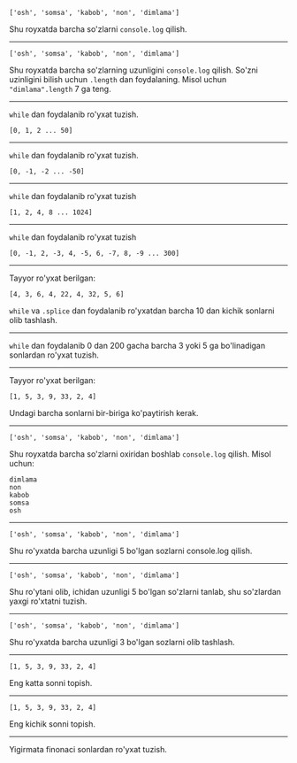 ```
['osh', 'somsa', 'kabob', 'non', 'dimlama']
```
Shu royxatda barcha so'zlarni `console.log` qilish.

---

```
['osh', 'somsa', 'kabob', 'non', 'dimlama']
```
Shu royxatda barcha so'zlarning uzunligini `console.log` qilish.
So'zni uzinligini bilish uchun `.length` dan foydalaning. Misol uchun `"dimlama".length` 7 ga teng.

---

`while` dan foydalanib ro'yxat tuzish.
```
[0, 1, 2 ... 50]
```

---

`while` dan foydalanib ro'yxat tuzish.
```
[0, -1, -2 ... -50]
```

---

`while` dan foydalanib ro'yxat tuzish
```
[1, 2, 4, 8 ... 1024]
```

---

`while` dan foydalanib ro'yxat tuzish
```
[0, -1, 2, -3, 4, -5, 6, -7, 8, -9 ... 300]
```

---

Tayyor ro'yxat berilgan:
```
[4, 3, 6, 4, 22, 4, 32, 5, 6]
```
`while` va `.splice` dan foydalanib ro'yxatdan barcha 10 dan kichik sonlarni olib tashlash.

---

`while` dan foydalanib 0 dan 200 gacha barcha 3 yoki 5 ga bo'linadigan sonlardan ro'yxat tuzish.

---

Tayyor ro'yxat berilgan:
```
[1, 5, 3, 9, 33, 2, 4]
```
Undagi barcha sonlarni bir-biriga ko'paytirish kerak.

---

```
['osh', 'somsa', 'kabob', 'non', 'dimlama']
```
Shu royxatda barcha so'zlarni oxiridan boshlab `console.log` qilish.
Misol uchun:
```
dimlama
non
kabob
somsa
osh
```

---

```
['osh', 'somsa', 'kabob', 'non', 'dimlama']
```
Shu ro'yxatda barcha uzunligi 5 bo'lgan sozlarni console.log qilish.

---

```
['osh', 'somsa', 'kabob', 'non', 'dimlama']
```
Shu ro'ytani olib, ichidan uzunligi 5 bo'lgan so'zlarni tanlab, shu so'zlardan yaxgi ro'xtatni tuzish.

---

```
['osh', 'somsa', 'kabob', 'non', 'dimlama']
```
Shu ro'yxatda barcha uzunligi 3 bo'lgan sozlarni olib tashlash.

---

```
[1, 5, 3, 9, 33, 2, 4]
```
Eng katta sonni topish.

---

```
[1, 5, 3, 9, 33, 2, 4]
```
Eng kichik sonni topish.

---

Yigirmata finonaci sonlardan ro'yxat tuzish.
